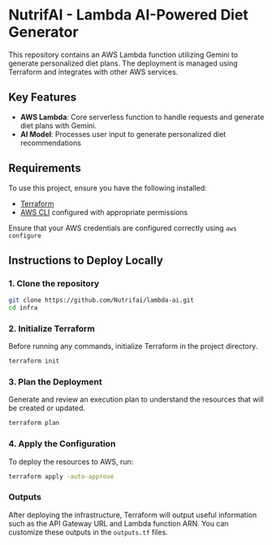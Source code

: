 # NutrifAI - Lambda AI-Powered Diet Generator
This repository contains an AWS Lambda function utilizing Gemini to generate personalized diet plans. The deployment is managed using Terraform and integrates with other AWS services.

## Key Features

- **AWS Lambda**: Core serverless function to handle requests and generate diet plans with Gemini.
- **AI Model**: Processes user input to generate personalized diet recommendations

## Requirements

To use this project, ensure you have the following installed:
- [Terraform](https://www.terraform.io/downloads)
- [AWS CLI](https://aws.amazon.com/cli/) configured with appropriate permissions

Ensure that your AWS credentials are configured correctly using `aws configure`

## Instructions to Deploy Locally

### 1. Clone the repository
```bash
git clone https://github.com/Nutrifai/lambda-ai.git
cd infra
```

### 2. Initialize Terraform
Before running any commands, initialize Terraform in the project directory.
```bash
terraform init
```

### 3. Plan the Deployment
Generate and review an execution plan to understand the resources that will be created or updated.
```bash
terraform plan
```

### 4. Apply the Configuration
To deploy the resources to AWS, run:
```bash
terraform apply -auto-approve
```

### Outputs
After deploying the infrastructure, Terraform will output useful information such as the API Gateway URL and Lambda function ARN. You can customize these outputs in the `outputs.tf` files.